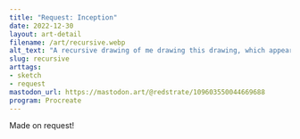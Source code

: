```yaml
---
title: "Request: Inception"
date: 2022-12-30
layout: art-detail
filename: /art/recursive.webp
alt_text: "A recursive drawing of me drawing this drawing, which appears infinite. I'm holding an iPad with Procreate."
slug: recursive
arttags:
- sketch
- request
mastodon_url: https://mastodon.art/@redstrate/109603550044669688
program: Procreate
---
```

Made on request!

